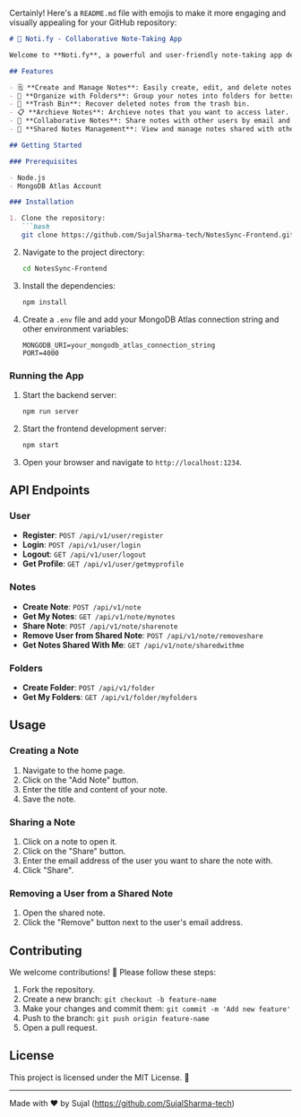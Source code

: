 Certainly! Here's a `README.md` file with emojis to make it more engaging and visually appealing for your GitHub repository:

```markdown
# 📝 Noti.fy - Collaborative Note-Taking App

Welcome to **Noti.fy**, a powerful and user-friendly note-taking app designed for seamless collaboration! 🚀

## Features

- 🗒️ **Create and Manage Notes**: Easily create, edit, and delete notes.
- 📂 **Organize with Folders**: Group your notes into folders for better organization.
- 🚮 **Trash Bin**: Recover deleted notes from the trash bin.
- 📋 **Archieve Notes**: Archieve notes that you want to access later.
- 👫 **Collaborative Notes**: Share notes with other users by email and allow them to edit.
- 📜 **Shared Notes Management**: View and manage notes shared with others.

## Getting Started

### Prerequisites

- Node.js
- MongoDB Atlas Account

### Installation

1. Clone the repository:
   ```bash
   git clone https://github.com/SujalSharma-tech/NotesSync-Frontend.git
   ```

2. Navigate to the project directory:
   ```bash
   cd NotesSync-Frontend
   ```

3. Install the dependencies:
   ```bash
   npm install
   ```

4. Create a `.env` file and add your MongoDB Atlas connection string and other environment variables:
   ```env
   MONGODB_URI=your_mongodb_atlas_connection_string
   PORT=4000
   ```

### Running the App

1. Start the backend server:
   ```bash
   npm run server
   ```

2. Start the frontend development server:
   ```bash
   npm start
   ```

3. Open your browser and navigate to `http://localhost:1234`.

## API Endpoints

### User

- **Register**: `POST /api/v1/user/register`
- **Login**: `POST /api/v1/user/login`
- **Logout**: `GET /api/v1/user/logout`
- **Get Profile**: `GET /api/v1/user/getmyprofile`

### Notes

- **Create Note**: `POST /api/v1/note`
- **Get My Notes**: `GET /api/v1/note/mynotes`
- **Share Note**: `POST /api/v1/note/sharenote`
- **Remove User from Shared Note**: `POST /api/v1/note/removeshare`
- **Get Notes Shared With Me**: `GET /api/v1/note/sharedwithme`

### Folders

- **Create Folder**: `POST /api/v1/folder`
- **Get My Folders**: `GET /api/v1/folder/myfolders`

## Usage

### Creating a Note

1. Navigate to the home page.
2. Click on the "Add Note" button.
3. Enter the title and content of your note.
4. Save the note.

### Sharing a Note

1. Click on a note to open it.
2. Click on the "Share" button.
3. Enter the email address of the user you want to share the note with.
4. Click "Share".

### Removing a User from a Shared Note

1. Open the shared note.
2. Click the "Remove" button next to the user's email address.

## Contributing

We welcome contributions! 🎉 Please follow these steps:

1. Fork the repository.
2. Create a new branch: `git checkout -b feature-name`
3. Make your changes and commit them: `git commit -m 'Add new feature'`
4. Push to the branch: `git push origin feature-name`
5. Open a pull request.

## License

This project is licensed under the MIT License. 📄

---

Made with ❤️ by Sujal (https://github.com/SujalSharma-tech)
```

